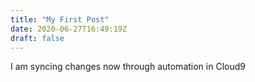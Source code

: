 ```yaml
---
title: "My First Post"
date: 2020-06-27T16:49:19Z
draft: false
---
```


I am syncing changes now through automation in Cloud9

